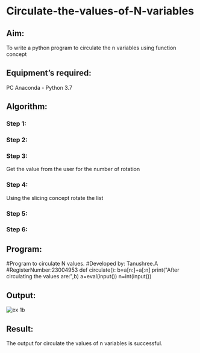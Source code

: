 # Circulate-the-values-of-N-variables
## Aim:
To write a python program to circulate the n variables using function concept
## Equipment’s required:
PC
Anaconda - Python 3.7
## Algorithm: 
### Step 1: 
### Step 2: 
### Step 3: 
Get the value from the user for the number of rotation
### Step 4: 
Using the slicing concept rotate the list

### Step 5: 
### Step 6: 
## Program:
#Program to circulate N values.
#Developed by: Tanushree.A
#RegisterNumber:23004953
def circulate():
    b=a[n:]+a[:n]
    print("After circulating the values are:",b)
a=eval(input())
n=int(input())
## Output:
![ex 1b](https://github.com/Tanug25/Circulate-the-values-of-N-variables/assets/138849166/4d4b3033-9d2e-4570-b2bf-c7727008c2cb)


## Result:
The output for circulate the values of n variables is successful.

